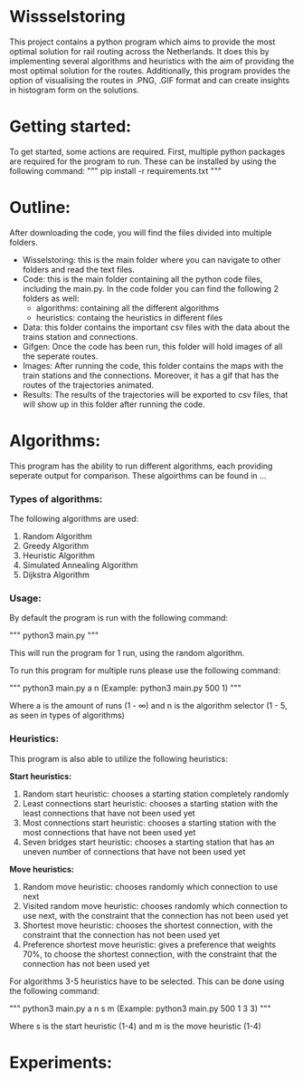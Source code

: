 # Wissselstoring
This project contains a python program which aims to provide the most optimal solution for rail routing across the Netherlands.
It does this by implementing several algorithms and heuristics with the aim of providing the most optimal solution for the routes.
Additionally, this program provides the option of visualising the routes in .PNG, .GIF format and can create insights in histogram form on the solutions.

# Getting started:
To get started, some actions are required. First, multiple python packages are required for the program to run. These can be installed by using the following command:
"""
pip install -r requirements.txt
"""

# Outline:
After downloading the code, you will find the files divided into multiple folders.
* Wisselstoring: this is the main folder where you can navigate to other folders and read the text files.
* Code: this is the main folder containing all the python code files, including the main.py. In the code folder you can find the following 2 folders as well:
    * algorithms: containing all the different algorithms
    * heuristics: containg the heuristics in different files
* Data: this folder contains the important csv files with the data about the trains station and connections.
* Gifgen: Once the code has been run, this folder will hold images of all the seperate routes.
* Images: After running the code, this folder contains the maps with the train stations and the connections. Moreover, it has a gif that has the routes of the trajectories animated.
* Results: The results of the trajectories will be exported to csv files, that will show up in this folder after running the code.


# Algorithms:
This program has the ability to run  different algorithms, each providing  seperate output for comparison.
These algoirthms can be found in ...

### Types of algorithms:
The following algorithms are used:
1. Random Algorithm
2. Greedy Algorithm
3. Heuristic Algorithm
4. Simulated Annealing Algorithm
5. Dijkstra Algorithm

### Usage:
By default the program is run with the following command:

"""
python3 main.py
"""

This will run the program for 1 run, using the random algorithm.

To run this program for multiple runs please use the following command:

"""
python3 main.py a n (Example: python3 main.py 500 1)
"""

Where a is the amount of runs (1 - ∞) and n is the algorithm selector (1 - 5, as seen in types of algorithms)

### Heuristics:
This program is also able to utilize the following heuristics:

**Start heuristics:**
1. Random start heuristic: chooses a starting station completely randomly
2. Least connections start heuristic: chooses a starting station with the least connections that have not been used yet
3. Most connections start heuristic: chooses a starting station with the most connections that have not been used yet
4. Seven bridges start heuristic: chooses a starting station that has an uneven number of connections that have not been used yet

**Move heuristics:**
1. Random move heuristic: chooses randomly which connection to use next
2. Visited random move heuristic: chooses randomly which connection to use next, with the constraint that the connection has not been used yet
3. Shortest move heuristic: chooses the shortest connection, with the constraint that the connection has not been used yet
4. Preference shortest move heuristic: gives a preference that weights 70%, to choose the shortest connection, with the constraint that the connection has not been used yet

For  algorithms 3-5 heuristics have to be selected. This can be done using the following command:

"""
python3 main.py a n s m (Example: python3 main.py 500 1 3 3)
"""

Where s is the start heuristic (1-4) and m is the move heuristic (1-4)

# Experiments:

